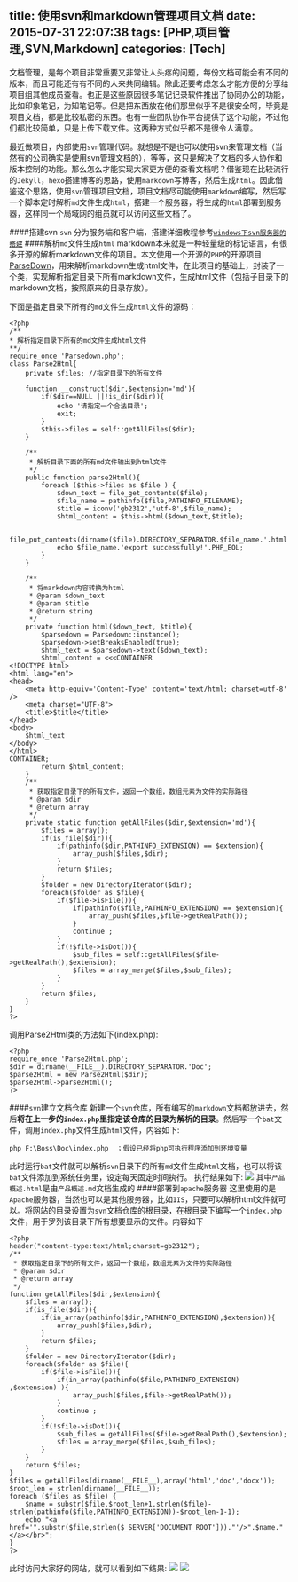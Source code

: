 title: 使用svn和markdown管理项目文档
date: 2015-07-31 22:07:38
tags: [PHP,项目管理,SVN,Markdown]
categories: [Tech]
---
文档管理，是每个项目非常重要又非常让人头疼的问题，每份文档可能会有不同的版本，而且可能还有有不同的人来共同编辑。除此还要考虑怎么才能方便的分享给项目组其他成员查看。也正是这些原因很多笔记记录软件推出了协同办公的功能，比如印象笔记，为知笔记等。但是把东西放在他们那里似乎不是很安全呵，毕竟是项目文档，都是比较私密的东西。也有一些团队协作平台提供了这个功能，不过他们都比较简单，只是上传下载文件。这两种方式似乎都不是很令人满意。

最近做项目，内部使用`svn`管理代码。就想是不是也可以使用svn来管理文档（当然有的公司确实是使用svn管理文档的），等等，这只是解决了文档的多人协作和版本控制的功能。那么怎么才能实现大家更方便的查看文档呢？借鉴现在比较流行的`Jekyll`，`hexo`搭建博客的思路，使用`markdown`写博客，然后生成`html`。因此借鉴这个思路，使用`svn`管理项目文档，项目文档尽可能使用`markdown`编写，然后写一个脚本定时解析`md`文件生成`html`，搭建一个服务器，将生成的`html`部署到服务器，这样同一个局域网的组员就可以访问这些文档了。

####搭建svn
`svn` 分为服务端和客户端，搭建详细教程参考[`windows下svn服务器的搭建`](http://www.jb51.net/article/29005.htm)
####解析`md`文件生成`html`
markdown本来就是一种轻量级的标记语言，有很多开源的解析markdown文件的项目。本文使用一个开源的`PHP`的开源项目[ParseDown](https://github.com/erusev/parsedown)，用来解析markdown生成html文件，在此项目的基础上，封装了一个类，实现解析指定目录下所有markdown文件，生成html文件（包括子目录下的markdown文档，按照原来的目录存放）。

下面是指定目录下所有的`md`文件生成`html`文件的源码：

<!--more-->

```
<?php
/**
* 解析指定目录下所有的md文件生成html文件
**/
require_once 'Parsedown.php';
class Parse2Html{
	private $files; //指定目录下的所有文件

	function __construct($dir,$extension='md'){
		if($dir==NULL ||!is_dir($dir)){
			echo '请指定一个合法目录';
			exit;
		}
		$this->files = self::getAllFiles($dir);
	}

	/**
	 * 解析目录下面的所有md文件输出到html文件
	 */
	public function parse2Html(){
		foreach ($this->files as $file ) {
			$down_text = file_get_contents($file);
			$file_name = pathinfo($file,PATHINFO_FILENAME);
			$title = iconv('gb2312','utf-8',$file_name);
			$html_content = $this->html($down_text,$title);

			file_put_contents(dirname($file).DIRECTORY_SEPARATOR.$file_name.'.html',$html_content);
			echo $file_name.'export successfully!'.PHP_EOL;
		}
	}

	/**
	 * 将markdown内容转换为html
	 * @param $down_text
	 * @param $title
	 * @return string
	 */
	private function html($down_text, $title){
		$parsedown = Parsedown::instance();
		$parsedown->setBreaksEnabled(true);
		$html_text = $parsedown->text($down_text);
		$html_content = <<<CONTAINER
<!DOCTYPE html>
<html lang="en">
<head>
    <meta http-equiv='Content-Type' content='text/html; charset=utf-8' />
	<meta charset="UTF-8">
	<title>$title</title>
</head>
<body>
	$html_text
</body>
</html>
CONTAINER;
		return $html_content;
	}
	/**
	 * 获取指定目录下的所有文件，返回一个数组，数组元素为文件的实际路径
	 * @param $dir
	 * @return array
	 */
	private static function getAllFiles($dir,$extension='md'){
		$files = array();
		if(is_file($dir)){
			if(pathinfo($dir,PATHINFO_EXTENSION) == $extension){
				array_push($files,$dir);
			}
			return $files;
		}
		$folder = new DirectoryIterator($dir);
		foreach($folder as $file){
			if($file->isFile()){
				if(pathinfo($file,PATHINFO_EXTENSION) == $extension){
					array_push($files,$file->getRealPath());
				}
				continue ;
			}
			if(!$file->isDot()){
				$sub_files = self::getAllFiles($file->getRealPath(),$extension);
				$files = array_merge($files,$sub_files);
			}
		}
		return $files;
	}
}
?>
```
 调用Parse2Html类的方法如下(index.php):
```
<?php
require_once 'Parse2Html.php';
$dir = dirname(__FILE__).DIRECTORY_SEPARATOR.'Doc';
$parse2Html = new Parse2Html($dir);
$parse2Html->parse2Html();
?>
```
####`svn`建立文档仓库
新建一个`svn`仓库，所有编写的`markdown`文档都放进去，然后**将在上一步的`index.php`里指定该仓库的目录为解析的目录**。然后写一个`bat`文件，调用`index.php`文件生成`html`文件，内容如下:
```
php F:\Boss\Doc\index.php  ；假设已经将php可执行程序添加到环境变量
```
此时运行`bat`文件就可以解析`svn`目录下的所有`md`文件生成`html`文档，也可以将该`bat`文件添加到系统任务里，设定每天固定时间执行。
执行结果如下:
![](http://7sbpmg.com1.z0.glb.clouddn.com/img_parse2htmll2.png)
其中`产品概述.html`是由`产品概述.md`文档生成的
####部署到`apache`服务器
这里使用的是`Apache`服务器，当然也可以是其他服务器，比如`IIS`，只要可以解析html文件就可以。将网站的目录设置为`svn`文档仓库的根目录，在根目录下编写一个`index.php`文件，用于罗列该目录下所有想要显示的文件。内容如下
```
<?php
header("content-type:text/html;charset=gb2312");
/**
 * 获取指定目录下的所有文件，返回一个数组，数组元素为文件的实际路径
 * @param $dir
 * @return array
 */
function getAllFiles($dir,$extension){
    $files = array();
    if(is_file($dir)){
        if(in_array(pathinfo($dir,PATHINFO_EXTENSION),$extension)){
            array_push($files,$dir);
        }
        return $files;
    }
    $folder = new DirectoryIterator($dir);
    foreach($folder as $file){
        if($file->isFile()){
            if(in_array(pathinfo($file,PATHINFO_EXTENSION) ,$extension) ){
                array_push($files,$file->getRealPath());
            }
            continue ;
        }
        if(!$file->isDot()){
            $sub_files = getAllFiles($file->getRealPath(),$extension);
            $files = array_merge($files,$sub_files);
        }
    }
    return $files;
}
$files = getAllFiles(dirname(__FILE__),array('html','doc','docx'));
$root_len = strlen(dirname(__FILE__));
foreach ($files as $file) {
    $name = substr($file,$root_len+1,strlen($file)-strlen(pathinfo($file,PATHINFO_EXTENSION))-$root_len-1-1);
    echo "<a href='".substr($file,strlen($_SERVER['DOCUMENT_ROOT']))."'/>".$name."</a></br>";
}
?>
```
此时访问大家好的网站，就可以看到如下结果:
![](http://7sbpmg.com1.z0.glb.clouddn.com/img_parse2html_1.png)
![](http://7sbpmg.com1.z0.glb.clouddn.com/img_parse2html_3.png)


